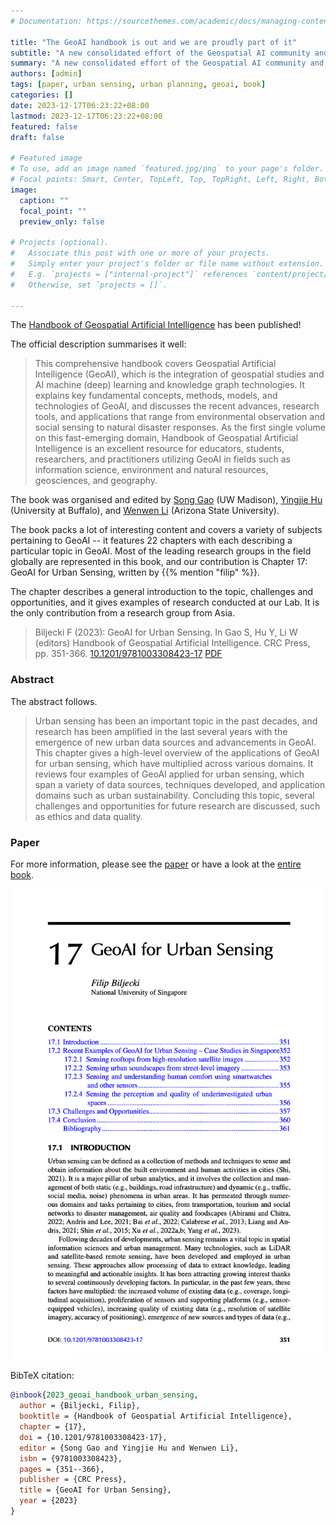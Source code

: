 ```yaml
---
# Documentation: https://sourcethemes.com/academic/docs/managing-content/

title: "The GeoAI handbook is out and we are proudly part of it"
subtitle: "A new consolidated effort of the Geospatial AI community and our contribution focused on Urban Sensing."
summary: "A new consolidated effort of the Geospatial AI community and our contribution focused on Urban Sensing."
authors: [admin]
tags: [paper, urban sensing, urban planning, geoai, book]
categories: []
date: 2023-12-17T06:23:22+08:00
lastmod: 2023-12-17T06:23:22+08:00
featured: false
draft: false

# Featured image
# To use, add an image named `featured.jpg/png` to your page's folder.
# Focal points: Smart, Center, TopLeft, Top, TopRight, Left, Right, BottomLeft, Bottom, BottomRight.
image:
  caption: ""
  focal_point: ""
  preview_only: false

# Projects (optional).
#   Associate this post with one or more of your projects.
#   Simply enter your project's folder or file name without extension.
#   E.g. `projects = ["internal-project"]` references `content/project/deep-learning/index.md`.
#   Otherwise, set `projects = []`.

---
```


The [Handbook of Geospatial Artificial Intelligence](https://www.taylorfrancis.com/books/edit/10.1201/9781003308423/handbook-geospatial-artificial-intelligence-song-gao-yingjie-hu-wenwen-li) has been published!

The official description summarises it well:

> This comprehensive handbook covers Geospatial Artificial Intelligence (GeoAI), which is the integration of geospatial studies and AI machine (deep) learning and knowledge graph technologies. It explains key fundamental concepts, methods, models, and technologies of GeoAI, and discusses the recent advances, research tools, and applications that range from environmental observation and social sensing to natural disaster responses. As the first single volume on this fast-emerging domain, Handbook of Geospatial Artificial Intelligence is an excellent resource for educators, students, researchers, and practitioners utilizing GeoAI in fields such as information science, environment and natural resources, geosciences, and geography.

The book was organised and edited by [Song Gao](https://geography.wisc.edu/staff/gao-song/) (UW Madison), [Yingjie Hu](https://www.buffalo.edu/cas/geography/faculty/faculty_directory/yingjie-hu.html) (University at Buffalo), and [Wenwen Li](https://search.asu.edu/profile/1978357) (Arizona State University).

The book packs a lot of interesting content and covers a variety of subjects pertaining to GeoAI -- it features 22 chapters with each describing a particular topic in GeoAI.
Most of the leading research groups in the field globally are represented in this book, and our contribution is Chapter 17: GeoAI for Urban Sensing, written by {{% mention "filip" %}}.

The chapter describes a general introduction to the topic, challenges and opportunities, and it gives examples of research conducted at our Lab.
It is the only contribution from a research group from Asia.

> Biljecki F (2023): GeoAI for Urban Sensing. In Gao S, Hu Y, Li W (editors) Handbook of Geospatial Artificial Intelligence. CRC Press, pp. 351-366. [<i class="ai ai-doi-square ai"></i> 10.1201/9781003308423-17](https://doi.org/10.1201/9781003308423-17) [<i class="far fa-file-pdf"></i> PDF](/publication/2023-geoai-handbook-urban-sensing/2023-geoai-handbook-urban-sensing.pdf)</i>

### Abstract

The abstract follows.

> Urban sensing has been an important topic in the past decades, and research has been amplified in the last several years with the emergence of new urban data sources and advancements in GeoAI. This chapter gives a high-level overview of the applications of GeoAI for urban sensing, which have multiplied across various domains. It reviews four examples of GeoAI applied for urban sensing, which span a variety of data sources, techniques developed, and application domains such as urban sustainability. Concluding this topic, several challenges and opportunities for future research are discussed, such as ethics and data quality.

### Paper 

For more information, please see the [paper](/publication/2023-geoai-handbook-urban-sensing/) or have a look at the [entire book](https://www.taylorfrancis.com/books/edit/10.1201/9781003308423/handbook-geospatial-artificial-intelligence-song-gao-yingjie-hu-wenwen-li).

[![](page-one.png)](/publication/2023-geoai-handbook-urban-sensing/)

BibTeX citation:
```bibtex
@inbook{2023_geoai_handbook_urban_sensing,
  author = {Biljecki, Filip},
  booktitle = {Handbook of Geospatial Artificial Intelligence},
  chapter = {17},
  doi = {10.1201/9781003308423-17},
  editor = {Song Gao and Yingjie Hu and Wenwen Li},
  isbn = {9781003308423},
  pages = {351--366},
  publisher = {CRC Press},
  title = {GeoAI for Urban Sensing},
  year = {2023}
}
```
